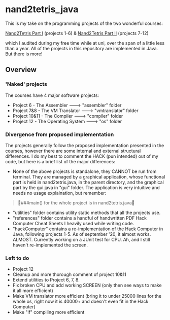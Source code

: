 # nand2tetris_java
This is my take on the programming projects of the two wonderful courses:

[Nand2Tetris Part I](https://www.coursera.org/learn/build-a-computer) (projects 1-6) & 
[Nand2Tetris Part II](https://www.coursera.org/learn/nand2tetris2/) (projects 7-12)

which I audited during my free time while at uni, over the span of a little less than a year. 
All of the projects in this repository are implemented in Java. But there is more!

## Overview

### 'Naked' projects
The courses have 4 major software projects: 
 - Project 6 - The Assembler ---> "assembler" folder
 - Project 7&8 - The VM Translator ---> "vmtranslator" folder
 - Project 10&11 - The Compiler ---> "compiler" folder 
 - Project 12 - The Operating System ---> "os" folder

### Divergence from proposed implementation
The projects generally follow the proposed implementation presented in the courses, however there are some internal and external structural differences.
I do my best to comment the HACK (pun intended) out of my code, but here is a brief list of the major differences:
 - None of the above projects is standalone, they CANNOT be run from terminal. They are managed by a graphical application, whose functional part is held in 
 nand2tetris.java, in the parent directory, and the graphical part by the gui.java in "gui" folder. The application is very intuitive and needs no usage explaination, but remember: 
 >:small_red_triangle:###main() for the whole project is in nand2tetris.java:small_red_triangle:
 - "utilities" folder contains utility static methods that all the projects use.
 - "references" folder contains a handful of handwritten PDF Hack Computer Cheat Sheets I heavily used while writing code.
 - "hackComputer" contains a re-implementation of the Hack Computer in Java, following projects 1-5. As of september '20, it almost works. ALMOST. Currently working on a JUnit test for CPU. Ah, and I still haven't re-implemented the screen.
 
 ### Left to do
  - Project 12
  - Cleanup and more thorough comment of project 10&11
  - Extend utilities to Project 6, 7, 8.
  - Fix broken CPU and add working SCREEN (only then see ways to make it all more efficient)
  - Make VM translator more efficient (bring it to under 25000 lines for the whole os, right now it is 40000+ and doesn't even fit in the Hack Computer)
  - Make "if" compiling more efficient

